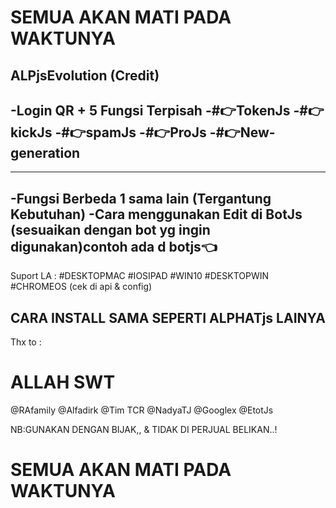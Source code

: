 # SEMUA AKAN MATI PADA WAKTUNYA

ALPjsEvolution (Credit)
--------

-Login QR + 5 Fungsi Terpisah
-#👉TokenJs
-#👉kickJs
-#👉spamJs
-#👉ProJs
-#👉New-generation
---------
---------
-Fungsi Berbeda 1 sama lain (Tergantung Kebutuhan)
-Cara menggunakan Edit di BotJs (sesuaikan dengan bot yg ingin digunakan)contoh ada d botjs👈
---------------
Suport LA : #DESKTOPMAC #IOSIPAD #WIN10 #DESKTOPWIN #CHROMEOS (cek di api & config)

CARA INSTALL SAMA SEPERTI ALPHATjs LAINYA
---------------

Thx to :
# ALLAH SWT
@RAfamily
@Alfadirk
@Tim TCR
@NadyaTJ
@Googlex
@EtotJs


NB:GUNAKAN DENGAN BIJAK,, & TIDAK DI PERJUAL BELIKAN..!

# SEMUA AKAN MATI PADA WAKTUNYA
